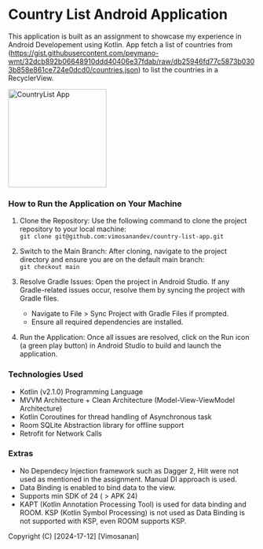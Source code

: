 # Country List Android Application

This application is built as an assignment to showcase my experience in Android Developement using Kotlin. App fetch a list of countries from 
(https://gist.githubusercontent.com/peymano-wmt/32dcb892b06648910ddd40406e37fdab/raw/db25946fd77c5873b0303b858e861ce724e0dcd0/countries.json) to list the countries in a RecyclerView.

<img src="https://github.com/user-attachments/assets/372a1b9d-0507-4438-8d46-f341771b0af8" alt="CountryList App" width="200"/>

### How to Run the Application on Your Machine


1. Clone the Repository:
        Use the following command to clone the project repository to your local machine:<br>
     `git clone git@github.com:vimosanandev/country-list-app.git`

3. Switch to the Main Branch:
    After cloning, navigate to the project directory and ensure you are on the default main branch:<br>
       `git checkout main`
   
4. Resolve Gradle Issues:
    Open the project in Android Studio. If any Gradle-related issues occur, resolve them by syncing the project with Gradle files.
      - Navigate to File > Sync Project with Gradle Files if prompted.
      - Ensure all required dependencies are installed.
5. Run the Application:
    Once all issues are resolved, click on the Run icon (a green play button) in Android Studio to build and launch the application.


### Technologies Used
- Kotlin (v2.1.0) Programming Language
- MVVM Architecture + Clean Architecture (Model-View-ViewModel Architecture)
- Kotlin Coroutines for thread handling of Asynchronous task
- Room SQLite Abstraction library for offline support
- Retrofit for Network Calls

### Extras
- No Dependecy Injection framework such as Dagger 2, Hilt were not used as mentioned in the assignment. Manual DI approach is used.
- Data Binding is enabled to bind data to the view.
- Supports min SDK of 24 ( > APK 24)
- KAPT (Kotlin Annotation Processing Tool) is used for data binding and ROOM. KSP (Kotlin Symbol Processing) is not used as Data Binding is not supported with KSP, even ROOM supports KSP.

Copyright (C) [2024-17-12] [Vimosanan]



